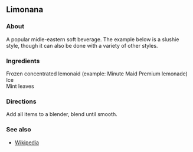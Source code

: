 ## Limonana

### About

A popular midle-eastern soft beverage.  The example below is a slushie style, though it can also be done with a variety of other styles.

### Ingredients
Frozen concentrated lemonaid (example: Minute Maid Premium lemonade)  
Ice  
Mint leaves  

### Directions

Add all items to a blender, blend until smooth.

### See also

* [Wikipedia](https://en.wikipedia.org/wiki/Limonana)